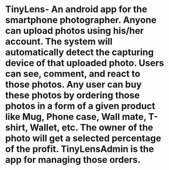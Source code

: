 # TinyLens- An android app for the smartphone photographer. Anyone can upload photos using his/her account. The system will automatically detect the capturing device of that uploaded photo. Users can see, comment, and react to those photos.  Any user can buy these photos by ordering those photos in a form of a given product like Mug, Phone case, Wall mate, T-shirt, Wallet, etc. The owner of the photo will get a selected percentage of the profit. TinyLensAdmin is the app for managing those orders.
